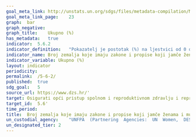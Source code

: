 ```yaml
---	
goal_meta_link:	http://unstats.un.org/sdgs/files/metadata-compilation/Metadata-Goal-5.pdf'
goal_meta_link_page:	23
graph:	bar
graph_negative:	
graph_title:	Ukupno (%)
has_metadata:	true
indicator:	5.6.2
indicator_definition:	"Pokazatelj je postotak (%) na ljestvici od 0 do 100 (nacionalni zakoni i propisi postoje kako bi se jamčio potpun i jednak pristup), što ukazuje na status zemlje i napredak u postojanju takvih nacionalnih zakona i propisa. Indikator 5.6.2 mjeri samo postojanje zakona i propisa; ne mjeri njihovu provedbu. Izvor: UN"
indicator_name:	Broj zemalja koje imaju zakone i propise koji jamče ženama i muškarcima u dobi od 15 godina i više potpun i jednak pristup zdravstvenoj skrbi, informacijama i edukaciji vezanoj uz seksualno i reproduktivno zdravlje
indicator_variable:	Ukupno (%)
layout:	indicator
periodicity:	
permalink:	/5-6-2/
published:	true
sdg_goal:	5
source_url:	https://www.dzs.hr/'
target:	Osigurati opći pristup spolnom i reproduktivnom zdravlju i reproduktivnim pravima, kako je usuglašeno u skladu s Akcijskim programom Međunarodne konferencije o stanovništvu i razvoju i Pekinškom platformom za akciju, te završnim dokumentima njihovih revizijskih konferencija
target_id:	5.6'
time_period:	
title:	Broj zemalja koje imaju zakone i propise koji jamče ženama i muškarcima u dobi od 15 godina i više potpun i jednak pristup zdravstvenoj skrbi, informacijama i edukaciji vezanoj uz seksualno i reproduktivno zdravlje
un_custodial_agency:	"UNFPA  (Partnering  Agencies:  UN  Women,  DESA  Population  Division)"
un_designated_tier:	2
---	
```


